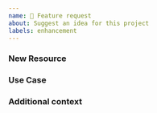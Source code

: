 ```yaml
---
name: 🚀 Feature request
about: Suggest an idea for this project
labels: enhancement
---
```


<!--
    If the feature request is related to  CloudQuery Core generic functionality
        * https://github.com/cloudquery/cloudquery
 -->



### New Resource
<!-- 
    * Missing resource or column name
    * Link to official API
-->

### Use Case
<!-- 
    Please share a few words about the use-case or the query where the new table or column is needed,
    this can help identify other missing tables, columns.
-->

### Additional context
<!--
Add any other context or examples about the feature request here.

If you feature request is not related to a missing table, column just describe the:
* Problem you are having
* Solution you'd like
* Alternatives you've considered
-->